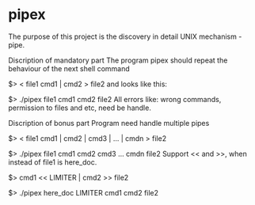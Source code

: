 # pipex
The purpose of this project is the discovery in detail UNIX mechanism - pipe.

Discription of mandatory part
The program pipex should repeat the behaviour of the next shell command

$> < file1 cmd1 | cmd2 > file2
and looks like this:

$> ./pipex file1 cmd1 cmd2 file2
All errors like: wrong commands, permission to files and etc, need be handle.

Discription of bonus part
Program need handle multiple pipes

$> < file1 cmd1 | cmd2 | cmd3 | ... | cmdn > file2

$> ./pipex file1 cmd1 cmd2 cmd3 ... cmdn file2
Support << and >>, when instead of file1 is here_doc.

$> cmd1 << LIMITER | cmd2 >> file2

$> ./pipex here_doc LIMITER cmd1 cmd2 file2